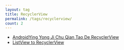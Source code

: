 ```yaml
---
layout: tag
title: RecyclerView
permalink: /tags/recyclerview/
count: 2
---
```


- [AndroidYing Yong Ji Chu  Qian Tao De RecyclerView](https://rikucherry1993.me/posts/20210523android%E5%BA%94%E7%94%A8%E5%9F%BA%E7%A1%80%E5%B5%8C%E5%A5%97%E7%9A%84recyclerview/)
- [ListView to RecyclerView](https://kination.github.io/posts/2016-03-06-android-recycler/)
